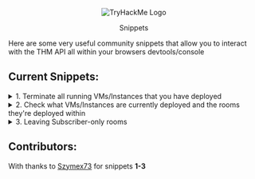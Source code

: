 <p align="center"><img src="https://assets.tryhackme.com/img/THMlogo.png" width="350" title="TryHackMe Logo"></p>
<p align="center">Snippets</p>

Here are some very useful community snippets that allow you to interact with the THM API all within your browsers devtools/console

## Current Snippets:
<details>
<summary>1. Terminate all running VMs/Instances that you have deployed</summary>

1. Copy the code from the [snippet](./scripts/terminateallrunning.js)
2. Access the devtools/console of your web browser whilst logged into TryHackMe
3. Run the code within the browsers devtools/console
4. Profit

![Terminate all instances devtools](./imgs/terminate-all-instances.png)

Note: you will not recieve any confirmation output, you can use the snippet below to verify that your instances have now begun terminating.
</details>

<details>
<summary>2. Check what VMs/Instances are currently deployed and the rooms they're deployed within</summary>

1. Copy the code from the [snippet](./scripts/listrunninginstances.js)
2. Access the devtools/console of your web browser whilst logged into TryHackMe
3. Run the code within the browsers devtools/console 
4. Profit

![Check what VMs/Instances are deployed and where](./imgs/list-running-instances.png)

This snippet will output the instances that you have running and their IP address like below 

![Output](./imgs/list-running-instances-output.png)
</details>

<details>
<summary>3. Leaving Subscriber-only rooms</summary>

1. Copy the code from the [snippet](./scripts/leavesubonlyroom.js)
2. Navigate to any other room that you have access to on TryHackMe. Ensure it is a room otherwise the snippet will fail.
3. Replace the placeholder room code `linuxctf` with the room code for the room you want to leave. The room code is found in the URL, i.e. `https://tryhackme.com/room/blue` will have the room code of `blue`

![Leave Room](./imgs/leave-room.png)
</details>


## Contributors:
With thanks to [Szymex73](https://github.com/szymex73) for snippets **1-3**
